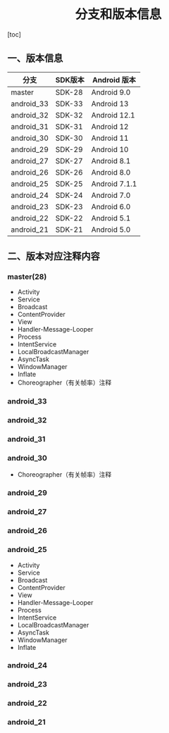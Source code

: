 <h1 align="center">分支和版本信息</h1>

[toc]

## 一、版本信息

| 分支         | SDK版本  | Android 版本     |  
|------------|--------|----------------|
| master     | SDK-28 | Android  9.0   |
| android_33 | SDK-33 | Android  13    |
| android_32 | SDK-32 | Android  12.1  |
| android_31 | SDK-31 | Android  12    |
| android_30 | SDK-30 | Android  11    |
| android_29 | SDK-29 | Android  10    |
| android_27 | SDK-27 | Android  8.1   |
| android_26 | SDK-26 | Android  8.0   |
| android_25 | SDK-25 | Android  7.1.1 |
| android_24 | SDK-24 | Android  7.0   |
| android_23 | SDK-23 | Android  6.0   |
| android_22 | SDK-22 | Android  5.1   |
| android_21 | SDK-21 | Android  5.0   |


## 二、版本对应注释内容

### master(28)

* Activity
* Service
* Broadcast
* ContentProvider
* View
* Handler-Message-Looper
* Process
* IntentService
* LocalBroadcastManager
* AsyncTask
* WindowManager
* Inflate
* Choreographer（有关帧率）注释

### android_33

### android_32

### android_31

### android_30

* Choreographer（有关帧率）注释

### android_29

### android_27

### android_26

### android_25

* Activity
* Service
* Broadcast
* ContentProvider
* View
* Handler-Message-Looper
* Process
* IntentService
* LocalBroadcastManager
* AsyncTask
* WindowManager
* Inflate

### android_24

### android_23

### android_22

### android_21